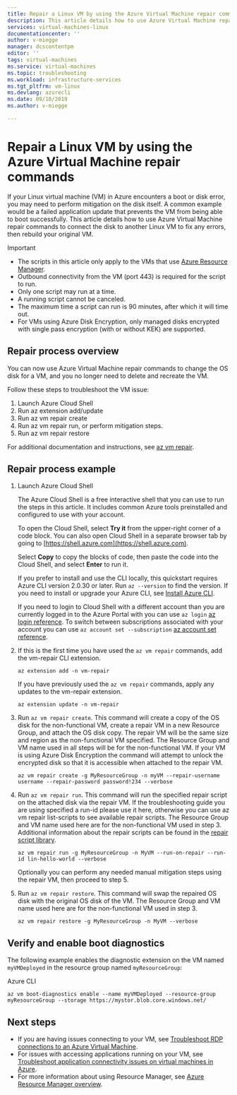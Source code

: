 ```yaml
---
title: Repair a Linux VM by using the Azure Virtual Machine repair commands | Microsoft Docs
description: This article details how to use Azure Virtual Machine repair commands to connect the disk to another Linux VM to fix any errors, then rebuild your original VM.
services: virtual-machines-linux
documentationcenter: ''
author: v-miegge
manager: dcscontentpm
editor: ''
tags: virtual-machines
ms.service: virtual-machines
ms.topic: troubleshooting
ms.workload: infrastructure-services
ms.tgt_pltfrm: vm-linux
ms.devlang: azurecli
ms.date: 09/10/2019
ms.author: v-miegge

---
```


# Repair a Linux VM by using the Azure Virtual Machine repair commands

If your Linux virtual machine (VM) in Azure encounters a boot or disk error, you may need to perform mitigation on the disk itself. A common example would be a failed application update that prevents the VM from being able to boot successfully. This article details how to use Azure Virtual Machine repair commands to connect the disk to another Linux VM to fix any errors, then rebuild your original VM.

> [!IMPORTANT]
> * The scripts in this article only apply to the VMs that use [Azure Resource Manager](../../azure-resource-manager/management/overview.md).
> * Outbound connectivity from the VM (port 443) is required for the script to run.
> * Only one script may run at a time.
> * A running script cannot be canceled.
> * The maximum time a script can run is 90 minutes, after which it will time out.
> * For VMs using Azure Disk Encryption, only managed disks encrypted with single pass encryption (with or without KEK) are supported.

## Repair process overview

You can now use Azure Virtual Machine repair commands to change the OS disk for a VM, and you no longer need to delete and recreate the VM.

Follow these steps to troubleshoot the VM issue:

1. Launch Azure Cloud Shell
2. Run az extension add/update
3. Run az vm repair create
4. Run az vm repair run, or perform mitigation steps.
5. Run az vm repair restore

For additional documentation and instructions, see [az vm repair](/cli/azure/ext/vm-repair/vm/repair).

## Repair process example

1. Launch Azure Cloud Shell

   The Azure Cloud Shell is a free interactive shell that you can use to run the steps in this article. It includes common Azure tools preinstalled and configured to use with your account.

   To open the Cloud Shell, select **Try it** from the upper-right corner of a code block. You can also open Cloud Shell in a separate browser tab by going to [https://shell.azure.com](https://shell.azure.com).

   Select **Copy** to copy the blocks of code, then paste the code into the Cloud Shell, and select **Enter** to run it.

   If you prefer to install and use the CLI locally, this quickstart requires Azure CLI version 2.0.30 or later. Run ``az --version`` to find the version. If you need to install or upgrade your Azure CLI, see [Install Azure CLI](/cli/azure/install-azure-cli).
   
   If you need to login to Cloud Shell with a different account than you are currently logged in to the Azure Portal with you can use ``az login`` [az login reference](/cli/azure/reference-index?view=azure-cli-latest#az-login).  To switch between subscriptions associated with your account you can use ``az account set --subscription`` [az account set reference](/cli/azure/account?view=azure-cli-latest#az-account-set).

2. If this is the first time you have used the `az vm repair` commands, add the vm-repair CLI extension.

   ```azurecli-interactive
   az extension add -n vm-repair
   ```

   If you have previously used the `az vm repair` commands, apply any updates to the vm-repair extension.

   ```azurecli-interactive
   az extension update -n vm-repair
   ```

3. Run `az vm repair create`. This command will create a copy of the OS disk for the non-functional VM, create a repair VM in a new Resource Group, and attach the OS disk copy.  The repair VM will be the same size and region as the non-functional VM specified. The Resource Group and VM name used in all steps will be for the non-functional VM. If your VM is using Azure Disk Encryption the command will attempt to unlock the encrypted disk so that it is accessible when attached to the repair VM.

   ```azurecli-interactive
   az vm repair create -g MyResourceGroup -n myVM --repair-username username --repair-password password!234 --verbose
   ```

4. Run `az vm repair run`. This command will run the specified repair script on the attached disk via the repair VM. If the troubleshooting guide you are using specified a run-id please use it here, otherwise you can use az vm repair list-scripts to see available repair scripts. The Resource Group and VM name used here are for the non-functional VM used in step 3. Additional information about the repair scripts can be found in the [repair script library](https://github.com/Azure/repair-script-library).

   ```azurecli-interactive
   az vm repair run -g MyResourceGroup -n MyVM --run-on-repair --run-id lin-hello-world --verbose
   ```

   Optionally you can perform any needed manual mitigation steps using the repair VM, then proceed to step 5.

5. Run `az vm repair restore`. This command will swap the repaired OS disk with the original OS disk of the VM. The Resource Group and VM name used here are for the non-functional VM used in step 3.

   ```azurecli-interactive
   az vm repair restore -g MyResourceGroup -n MyVM --verbose
   ```

## Verify and enable boot diagnostics

The following example enables the diagnostic extension on the VM named ``myVMDeployed`` in the resource group named ``myResourceGroup``:

Azure CLI

```azurecli-interactive
az vm boot-diagnostics enable --name myVMDeployed --resource-group myResourceGroup --storage https://mystor.blob.core.windows.net/
```

## Next steps

* If you are having issues connecting to your VM, see [Troubleshoot RDP connections to an Azure Virtual Machine](./troubleshoot-rdp-connection.md).
* For issues with accessing applications running on your VM, see [Troubleshoot application connectivity issues on virtual machines in Azure](./troubleshoot-app-connection.md).
* For more information about using Resource Manager, see [Azure Resource Manager overview](../../azure-resource-manager/management/overview.md).
